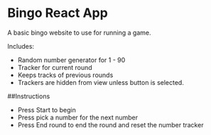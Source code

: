 # Bingo React App

A basic bingo website to use for running a game.

Includes:
- Random number generator for 1 - 90
- Tracker for current round
- Keeps tracks of previous rounds
- Trackers are hidden from view unless button is selected.

##Instructions
- Press Start to begin
- Press pick a number for the next number
- Press End round to end the round and reset the number tracker
